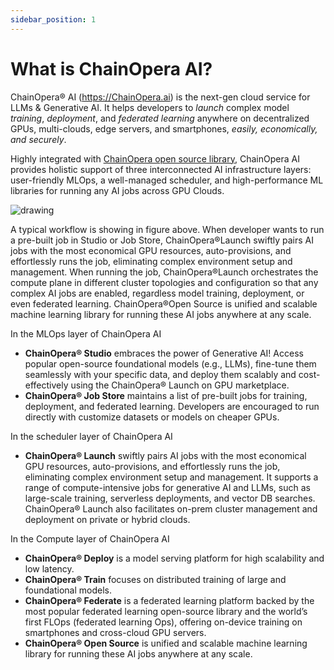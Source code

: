 ```yaml
---
sidebar_position: 1
---
```


# What is ChainOpera AI?

ChainOpera® AI (https://ChainOpera.ai) is the next-gen cloud service for LLMs & Generative AI. It helps developers to _launch_ complex model _training_, _deployment_, and _federated learning_ anywhere on decentralized GPUs, multi-clouds, edge servers, and smartphones, _easily, economically, and securely_.

Highly integrated with [ChainOpera open source library](https://github.com/fedml-ai/fedml), ChainOpera AI provides holistic support of three interconnected AI infrastructure layers: user-friendly MLOps, a well-managed scheduler, and high-performance ML libraries for running any AI jobs across GPU Clouds.

![drawing](./static/image/ChainOpera_arch.png)

A typical workflow is showing in figure above. When developer wants to run a pre-built job in Studio or Job Store, ChainOpera®Launch swiftly pairs AI jobs with the most economical GPU resources, auto-provisions, and effortlessly runs the job, eliminating complex environment setup and management. When running the job, ChainOpera®Launch orchestrates the compute plane in different cluster topologies and configuration so that any complex AI jobs are enabled, regardless model training, deployment, or even federated learning. ChainOpera®Open Source is unified and scalable machine learning library for running these AI jobs anywhere at any scale.

In the MLOps layer of ChainOpera AI

- **ChainOpera® Studio** embraces the power of Generative AI! Access popular open-source foundational models (e.g., LLMs), fine-tune them seamlessly with your specific data, and deploy them scalably and cost-effectively using the ChainOpera® Launch on GPU marketplace.
- **ChainOpera® Job Store** maintains a list of pre-built jobs for training, deployment, and federated learning. Developers are encouraged to run directly with customize datasets or models on cheaper GPUs.

In the scheduler layer of ChainOpera AI

- **ChainOpera® Launch** swiftly pairs AI jobs with the most economical GPU resources, auto-provisions, and effortlessly runs the job, eliminating complex environment setup and management. It supports a range of compute-intensive jobs for generative AI and LLMs, such as large-scale training, serverless deployments, and vector DB searches. ChainOpera® Launch also facilitates on-prem cluster management and deployment on private or hybrid clouds.

In the Compute layer of ChainOpera AI

- **ChainOpera® Deploy** is a model serving platform for high scalability and low latency.
- **ChainOpera® Train** focuses on distributed training of large and foundational models.
- **ChainOpera® Federate** is a federated learning platform backed by the most popular federated learning open-source library and the world’s first FLOps (federated learning Ops), offering on-device training on smartphones and cross-cloud GPU servers.
- **ChainOpera® Open Source** is unified and scalable machine learning library for running these AI jobs anywhere at any scale.
